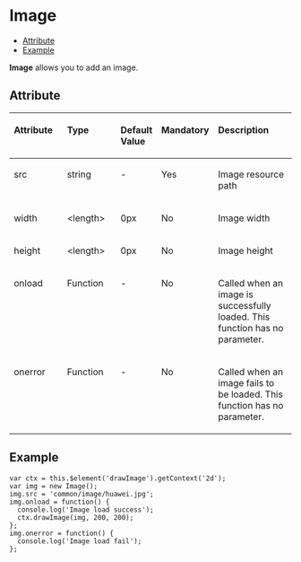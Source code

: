 # Image<a name="EN-US_TOPIC_0000001115974752"></a>

-   [Attribute](#en-us_topic_0000001058948927_section1968021961113)
-   [Example](#en-us_topic_0000001058948927_section13457717134912)

**Image**  allows you to add an image.

## Attribute<a name="en-us_topic_0000001058948927_section1968021961113"></a>

<a name="en-us_topic_0000001058948927_table1025010619328"></a>
<table><thead align="left"><tr id="en-us_topic_0000001058948927_row163667603219"><th class="cellrowborder" valign="top" width="21.73%" id="mcps1.1.6.1.1"><p id="en-us_topic_0000001058948927_p536646193210"><a name="en-us_topic_0000001058948927_p536646193210"></a><a name="en-us_topic_0000001058948927_p536646193210"></a>Attribute</p>
</th>
<th class="cellrowborder" valign="top" width="22.41%" id="mcps1.1.6.1.2"><p id="en-us_topic_0000001058948927_p7366166163213"><a name="en-us_topic_0000001058948927_p7366166163213"></a><a name="en-us_topic_0000001058948927_p7366166163213"></a>Type</p>
</th>
<th class="cellrowborder" valign="top" width="7.9799999999999995%" id="mcps1.1.6.1.3"><p id="en-us_topic_0000001058948927_p143661564327"><a name="en-us_topic_0000001058948927_p143661564327"></a><a name="en-us_topic_0000001058948927_p143661564327"></a>Default Value</p>
</th>
<th class="cellrowborder" valign="top" width="11.73%" id="mcps1.1.6.1.4"><p id="en-us_topic_0000001058948927_p11366264324"><a name="en-us_topic_0000001058948927_p11366264324"></a><a name="en-us_topic_0000001058948927_p11366264324"></a>Mandatory</p>
</th>
<th class="cellrowborder" valign="top" width="36.15%" id="mcps1.1.6.1.5"><p id="en-us_topic_0000001058948927_p636619618325"><a name="en-us_topic_0000001058948927_p636619618325"></a><a name="en-us_topic_0000001058948927_p636619618325"></a>Description</p>
</th>
</tr>
</thead>
<tbody><tr id="en-us_topic_0000001058948927_row936656193210"><td class="cellrowborder" valign="top" width="21.73%" headers="mcps1.1.6.1.1 "><p id="en-us_topic_0000001058948927_p1436610643211"><a name="en-us_topic_0000001058948927_p1436610643211"></a><a name="en-us_topic_0000001058948927_p1436610643211"></a>src</p>
</td>
<td class="cellrowborder" valign="top" width="22.41%" headers="mcps1.1.6.1.2 "><p id="en-us_topic_0000001058948927_p4366156183210"><a name="en-us_topic_0000001058948927_p4366156183210"></a><a name="en-us_topic_0000001058948927_p4366156183210"></a>string</p>
</td>
<td class="cellrowborder" valign="top" width="7.9799999999999995%" headers="mcps1.1.6.1.3 "><p id="en-us_topic_0000001058948927_p193667616322"><a name="en-us_topic_0000001058948927_p193667616322"></a><a name="en-us_topic_0000001058948927_p193667616322"></a>-</p>
</td>
<td class="cellrowborder" valign="top" width="11.73%" headers="mcps1.1.6.1.4 "><p id="en-us_topic_0000001058948927_p636611610320"><a name="en-us_topic_0000001058948927_p636611610320"></a><a name="en-us_topic_0000001058948927_p636611610320"></a>Yes</p>
</td>
<td class="cellrowborder" valign="top" width="36.15%" headers="mcps1.1.6.1.5 "><p id="en-us_topic_0000001058948927_p13366106173215"><a name="en-us_topic_0000001058948927_p13366106173215"></a><a name="en-us_topic_0000001058948927_p13366106173215"></a>Image resource path</p>
</td>
</tr>
<tr id="en-us_topic_0000001058948927_row13366969325"><td class="cellrowborder" valign="top" width="21.73%" headers="mcps1.1.6.1.1 "><p id="en-us_topic_0000001058948927_p13366136183210"><a name="en-us_topic_0000001058948927_p13366136183210"></a><a name="en-us_topic_0000001058948927_p13366136183210"></a>width</p>
</td>
<td class="cellrowborder" valign="top" width="22.41%" headers="mcps1.1.6.1.2 "><p id="en-us_topic_0000001058948927_p73668623216"><a name="en-us_topic_0000001058948927_p73668623216"></a><a name="en-us_topic_0000001058948927_p73668623216"></a>&lt;length&gt;</p>
</td>
<td class="cellrowborder" valign="top" width="7.9799999999999995%" headers="mcps1.1.6.1.3 "><p id="en-us_topic_0000001058948927_p8366206123215"><a name="en-us_topic_0000001058948927_p8366206123215"></a><a name="en-us_topic_0000001058948927_p8366206123215"></a>0px</p>
</td>
<td class="cellrowborder" valign="top" width="11.73%" headers="mcps1.1.6.1.4 "><p id="en-us_topic_0000001058948927_p636617633210"><a name="en-us_topic_0000001058948927_p636617633210"></a><a name="en-us_topic_0000001058948927_p636617633210"></a>No</p>
</td>
<td class="cellrowborder" valign="top" width="36.15%" headers="mcps1.1.6.1.5 "><p id="en-us_topic_0000001058948927_p123661613324"><a name="en-us_topic_0000001058948927_p123661613324"></a><a name="en-us_topic_0000001058948927_p123661613324"></a>Image width</p>
</td>
</tr>
<tr id="en-us_topic_0000001058948927_row103661365321"><td class="cellrowborder" valign="top" width="21.73%" headers="mcps1.1.6.1.1 "><p id="en-us_topic_0000001058948927_p163663610321"><a name="en-us_topic_0000001058948927_p163663610321"></a><a name="en-us_topic_0000001058948927_p163663610321"></a>height</p>
</td>
<td class="cellrowborder" valign="top" width="22.41%" headers="mcps1.1.6.1.2 "><p id="en-us_topic_0000001058948927_p03673613324"><a name="en-us_topic_0000001058948927_p03673613324"></a><a name="en-us_topic_0000001058948927_p03673613324"></a>&lt;length&gt;</p>
</td>
<td class="cellrowborder" valign="top" width="7.9799999999999995%" headers="mcps1.1.6.1.3 "><p id="en-us_topic_0000001058948927_p113674614326"><a name="en-us_topic_0000001058948927_p113674614326"></a><a name="en-us_topic_0000001058948927_p113674614326"></a>0px</p>
</td>
<td class="cellrowborder" valign="top" width="11.73%" headers="mcps1.1.6.1.4 "><p id="en-us_topic_0000001058948927_p3367566327"><a name="en-us_topic_0000001058948927_p3367566327"></a><a name="en-us_topic_0000001058948927_p3367566327"></a>No</p>
</td>
<td class="cellrowborder" valign="top" width="36.15%" headers="mcps1.1.6.1.5 "><p id="en-us_topic_0000001058948927_p43671663322"><a name="en-us_topic_0000001058948927_p43671663322"></a><a name="en-us_topic_0000001058948927_p43671663322"></a>Image height</p>
</td>
</tr>
<tr id="en-us_topic_0000001058948927_row18346152013215"><td class="cellrowborder" valign="top" width="21.73%" headers="mcps1.1.6.1.1 "><p id="en-us_topic_0000001058948927_p1033772416322"><a name="en-us_topic_0000001058948927_p1033772416322"></a><a name="en-us_topic_0000001058948927_p1033772416322"></a>onload</p>
</td>
<td class="cellrowborder" valign="top" width="22.41%" headers="mcps1.1.6.1.2 "><p id="en-us_topic_0000001058948927_p1337202419320"><a name="en-us_topic_0000001058948927_p1337202419320"></a><a name="en-us_topic_0000001058948927_p1337202419320"></a>Function</p>
</td>
<td class="cellrowborder" valign="top" width="7.9799999999999995%" headers="mcps1.1.6.1.3 "><p id="en-us_topic_0000001058948927_p137953293211"><a name="en-us_topic_0000001058948927_p137953293211"></a><a name="en-us_topic_0000001058948927_p137953293211"></a>-</p>
</td>
<td class="cellrowborder" valign="top" width="11.73%" headers="mcps1.1.6.1.4 "><p id="en-us_topic_0000001058948927_p153471320113217"><a name="en-us_topic_0000001058948927_p153471320113217"></a><a name="en-us_topic_0000001058948927_p153471320113217"></a>No</p>
</td>
<td class="cellrowborder" valign="top" width="36.15%" headers="mcps1.1.6.1.5 "><p id="en-us_topic_0000001058948927_p7337142443214"><a name="en-us_topic_0000001058948927_p7337142443214"></a><a name="en-us_topic_0000001058948927_p7337142443214"></a>Called when an image is successfully loaded. This function has no parameter.</p>
</td>
</tr>
<tr id="en-us_topic_0000001058948927_row455917203329"><td class="cellrowborder" valign="top" width="21.73%" headers="mcps1.1.6.1.1 "><p id="en-us_topic_0000001058948927_p107821651123213"><a name="en-us_topic_0000001058948927_p107821651123213"></a><a name="en-us_topic_0000001058948927_p107821651123213"></a>onerror</p>
</td>
<td class="cellrowborder" valign="top" width="22.41%" headers="mcps1.1.6.1.2 "><p id="en-us_topic_0000001058948927_p147828514328"><a name="en-us_topic_0000001058948927_p147828514328"></a><a name="en-us_topic_0000001058948927_p147828514328"></a>Function</p>
</td>
<td class="cellrowborder" valign="top" width="7.9799999999999995%" headers="mcps1.1.6.1.3 "><p id="en-us_topic_0000001058948927_p19161175419328"><a name="en-us_topic_0000001058948927_p19161175419328"></a><a name="en-us_topic_0000001058948927_p19161175419328"></a>-</p>
</td>
<td class="cellrowborder" valign="top" width="11.73%" headers="mcps1.1.6.1.4 "><p id="en-us_topic_0000001058948927_p0559142083215"><a name="en-us_topic_0000001058948927_p0559142083215"></a><a name="en-us_topic_0000001058948927_p0559142083215"></a>No</p>
</td>
<td class="cellrowborder" valign="top" width="36.15%" headers="mcps1.1.6.1.5 "><p id="en-us_topic_0000001058948927_p1778212512329"><a name="en-us_topic_0000001058948927_p1778212512329"></a><a name="en-us_topic_0000001058948927_p1778212512329"></a>Called when an image fails to be loaded. This function has no parameter.</p>
</td>
</tr>
</tbody>
</table>

## Example<a name="en-us_topic_0000001058948927_section13457717134912"></a>

```
var ctx = this.$element('drawImage').getContext('2d');
var img = new Image();
img.src = 'common/image/huawei.jpg';
img.onload = function() {
  console.log('Image load success');
  ctx.drawImage(img, 200, 200);
};
img.onerror = function() {
  console.log('Image load fail');
};
```

